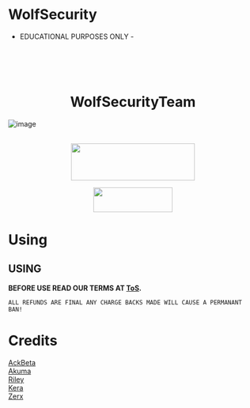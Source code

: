 # WolfSecurity

- EDUCATIONAL PURPOSES ONLY - 

<h1 align="center">
  <br>
  <br>
  WolfSecurityTeam
  <br>
</h1>

![image](https://user-images.githubusercontent.com/112363866/187115080-b68a4538-90ac-446a-8205-b986d0987ef9.png)
<br>
<br>
  
<p align="center">  <a href="https://discord.gg/wolfsec"><img width="250" height="75" src="https://media.discordapp.net/attachments/1013355527725649951/1013656569738711060/download.png"></a></p>

<p align="center">  <a href="https://t.me/+HNy4QaCUDxZhNTBh"><img width="160" height="50" src="https://i.imgur.com/N7AK7XY.png"></a></p>

# Using 

## USING

<strong>BEFORE USE READ OUR TERMS AT <a href="https://github.com/WolfSecurityTeam/WolfSecurity/blob/main/ToS.md">ToS</a>.</strong>
```
ALL REFUNDS ARE FINAL ANY CHARGE BACKS MADE WILL CAUSE A PERMANANT BAN!
```

# Credits

<a href="https://www.instagram.com/ackbeta/">AckBeta</a>
<br />
<a href="https://www.instagram.com/akuma.iot/">Akuma</a>
<br />
<a href="https://www.instagram.com/fuck_qbot/">Riley</a>
<br />
<a href="https://www.instagram.com/kerasabi/">Kera</a>
<br /> 
<a href="https://www.instagram.com/xerxessecurity/">Zerx</a>
